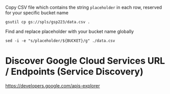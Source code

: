 Copy CSV file which contains the string `placeholder` in each row, reserved for your specific bucket name

`gsutil cp gs://spls/gsp223/data.csv .`

Find and replace placeholder with your bucket name globally

`sed -i -e "s/placeholder/${BUCKET}/g" ./data.csv`

# Discover Google Cloud Services URL / Endpoints (Service Discovery)

https://developers.google.com/apis-explorer
